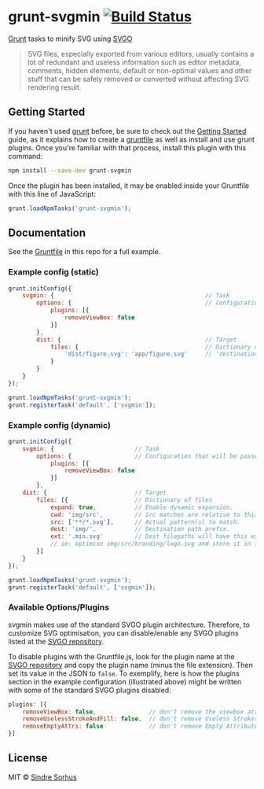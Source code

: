 # grunt-svgmin [![Build Status](https://secure.travis-ci.org/sindresorhus/grunt-svgmin.png?branch=master)](http://travis-ci.org/sindresorhus/grunt-svgmin)

[Grunt][grunt] tasks to minify SVG using [SVGO](https://github.com/svg/svgo)

> SVG files, especially exported from various editors, usually contains a lot of redundant and useless information such as editor metadata, comments, hidden elements, default or non-optimal values and other stuff that can be safely removed or converted without affecting SVG rendering result.


## Getting Started

If you haven't used [grunt][] before, be sure to check out the [Getting Started][] guide, as it explains how to create a [gruntfile][Getting Started] as well as install and use grunt plugins. Once you're familiar with that process, install this plugin with this command:

```sh
npm install --save-dev grunt-svgmin
```

Once the plugin has been installed, it may be enabled inside your Gruntfile with this line of JavaScript:

```js
grunt.loadNpmTasks('grunt-svgmin');
```

[grunt]: http://gruntjs.com
[Getting Started]: https://github.com/gruntjs/grunt/wiki/Getting-started


## Documentation

See the [Gruntfile](Gruntfile.js) in this repo for a full example.


### Example config (static)

```js
grunt.initConfig({
	svgmin: {											// Task
		options: {										// Configuration that will be passed directly to SVGO
			plugins: [{
				removeViewBox: false
			}]
		},
		dist: {											// Target
			files: {									// Dictionary of files
				'dist/figure.svg': 'app/figure.svg'		// 'destination': 'source'
			}
		}
	}
});

grunt.loadNpmTasks('grunt-svgmin');
grunt.registerTask('default', ['svgmin']);
```

### Example config (dynamic)

```js
grunt.initConfig({
	svgmin: {						// Task
		options: {					// Configuration that will be passed directly to SVGO
			plugins: [{
				removeViewBox: false
			}]
		},
	dist: {							// Target
		files: [{					// Dictionary of files
			expand: true,			// Enable dynamic expansion.
			cwd: 'img/src',			// Src matches are relative to this path.
			src: ['**/*.svg'],		// Actual pattern(s) to match.
			dest: 'img/',			// Destination path prefix.
			ext: '.min.svg'			// Dest filepaths will have this extension.
			// ie: optimise img/src/branding/logo.svg and store it in img/branding/logo.min.svg
		}]
	}
});

grunt.loadNpmTasks('grunt-svgmin');
grunt.registerTask('default', ['svgmin']);
```

### Available Options/Plugins

svgmin makes use of the standard SVGO plugin architecture. Therefore, to customize SVG optimisation, you can disable/enable any SVGO plugins listed at the [SVGO repository](https://github.com/svg/svgo/tree/master/plugins).

To disable plugins with the Gruntfile.js, look for the plugin name at the [SVGO repository](https://github.com/svg/svgo/tree/master/plugins) and copy the plugin name (minus the file extension). Then set its value in the JSON to `false`. To exemplify, here is how the plugins section in the example configuration (illustrated above) might be written with some of the standard SVGO plugins disabled:

```js
plugins: [{
	removeViewBox: false, 				// don't remove the viewbox atribute from the SVG
	removeUselessStrokeAndFill: false,	// don't remove Useless Strokes and Fills
	removeEmptyAttrs: false				// don't remove Empty Attributes from the SVG
}]
```

## License

MIT © [Sindre Sorhus](http://sindresorhus.com)
